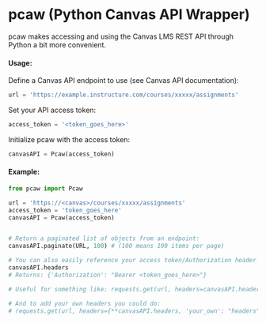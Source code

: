 # pcaw (Python Canvas API Wrapper)

pcaw makes accessing and using the Canvas LMS REST API through Python a bit more convenient.

#### Usage:
Define a Canvas API endpoint to use (see Canvas API documentation):
```python
url = 'https://example.instructure.com/courses/xxxxx/assignments'
```

Set your API access token:
```python
access_token = '<token_goes_here>'
```

Initialize pcaw with the access token:
```python
canvasAPI = Pcaw(access_token)
```

#### Example:
``` python
from pcaw import Pcaw

url = 'https://<canvas>/courses/xxxxx/assignments'
access_token = 'token_goes_here'
canvasAPI = Pcaw(access_token)


# Return a paginated list of objects from an endpoint:
canvasAPI.paginate(URL, 100) # (100 means 100 items per page)

# You can also easily reference your access token/Authorization header with:
canvasAPI.headers 
# Returns: {'Authorization': "Bearer <token_goes_here>"}

# Useful for something like: requests.get(url, headers=canvasAPI.headers)

# And to add your own headers you could do:
# requests.get(url, headers={**canvasAPI.headers, 'your_own': "headers"})
```
